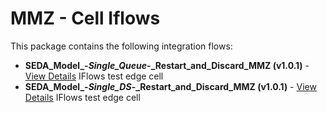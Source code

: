 # MMZ - Cell Iflows

This package contains the following integration flows:

- **SEDA_Model_-_Single_Queue_-_Restart_and_Discard_MMZ (v1.0.1)** - [View Details](SEDA_Model_-_Single_Queue_-_Restart_and_Discard_MMZ-1.0.1/readme.md)
 IFlows test edge cell
- **SEDA_Model_-_Single_DS_-_Restart_and_Discard_MMZ (v1.0.1)** - [View Details](SEDA_Model_-_Single_DS_-_Restart_and_Discard_MMZ-1.0.1/readme.md)
 IFlows test edge cell
